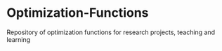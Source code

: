 # Optimization-Functions
Repository of optimization functions for research projects, teaching and learning
